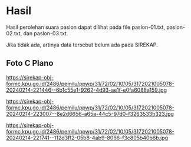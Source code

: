 # Hasil

Hasil perolehan suara paslon dapat dilihat pada file paslon-01.txt, paslon-02.txt, dan paslon-03.txt.

Jika tidak ada, artinya data tersebut belum ada pada SIREKAP.

## Foto C Plano

https://sirekap-obj-formc.kpu.go.id/2486/pemilu/ppwp/31/72/02/10/05/3172021005078-20240214-221446--6b1c55e1-9262-4d93-ae1f-e0fa6088a159.jpg

https://sirekap-obj-formc.kpu.go.id/2486/pemilu/ppwp/31/72/02/10/05/3172021005078-20240214-223007--8e2d6656-a65a-44c5-97d0-f3263533b323.jpg

https://sirekap-obj-formc.kpu.go.id/2486/pemilu/ppwp/31/72/02/10/05/3172021005078-20240214-221741--112d3ff2-05b8-4ab9-8066-f3c805b40b6b.jpg
